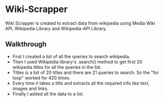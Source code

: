 # Wiki-Scrapper

Wiki Scrapper is created to extract data from wikipedia using Media Wiki API, Wikipedia Library and Wikipedia-API Library.

## Walkthrough
- First I created a list of all the queries to search wikipedia. 
- Then I used Wikipedia library's .search() method to get first 20 wikipedia titles for all the queries in the list.
- Titles is a list of 20 titles and there are 21 queries to search. So the "for loop" worked for 420 times.
- Every time it takes a title and extracts all the required info like text, images and links.
- Finally I added all the data to a list.
